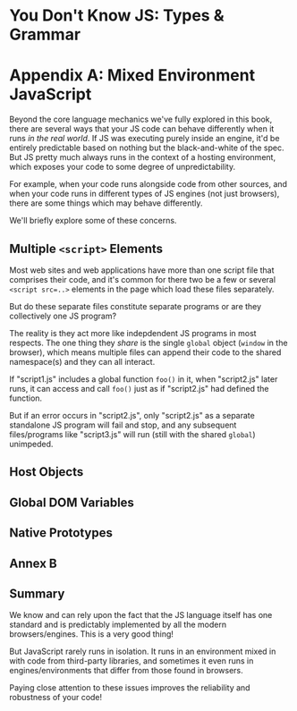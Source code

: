 # You Don't Know JS: Types & Grammar
# Appendix A: Mixed Environment JavaScript

Beyond the core language mechanics we've fully explored in this book, there are several ways that your JS code can behave differently when it runs *in the real world*. If JS was executing purely inside an engine, it'd be entirely predictable based on nothing but the black-and-white of the spec. But JS pretty much always runs in the context of a hosting environment, which exposes your code to some degree of unpredictability.

For example, when your code runs alongside code from other sources, and when your code runs in different types of JS engines (not just browsers), there are some things which may behave differently.

We'll briefly explore some of these concerns.

## Multiple `<script>` Elements

Most web sites and web applications have more than one script file that comprises their code, and it's common for there two be a few or several `<script src=..>` elements in the page which load these files separately.

But do these separate files constitute separate programs or are they collectively one JS program?

The reality is they act more like indepdendent JS programs in most respects. The one thing they *share* is the single `global` object (`window` in the browser), which means multiple files can append their code to the shared namespace(s) and they can all interact.

If "script1.js" includes a global function `foo()` in it, when "script2.js" later runs, it can access and call `foo()` just as if "script2.js" had defined the function.

But if an error occurs in "script2.js", only "script2.js" as a separate standalone JS program will fail and stop, and any subsequent files/programs like "script3.js" will run (still with the shared `global`) unimpeded.

## Host Objects

## Global DOM Variables

## Native Prototypes

## Annex B

## Summary

We know and can rely upon the fact that the JS language itself has one standard and is predictably implemented by all the modern browsers/engines. This is a very good thing!

But JavaScript rarely runs in isolation. It runs in an environment mixed in with code from third-party libraries, and sometimes it even runs in engines/environments that differ from those found in browsers.

Paying close attention to these issues improves the reliability and robustness of your code!
